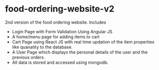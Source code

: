 # food-ordering-website-v2
2nd version of the food ordering website.
Includes
  -  Login Page with Form Validation Using Angular JS
  -  A home/menu page for adding items to cart 
  -  Cart Page using React JS with real time updation of the item properties like quanatity to the database.
  -  A User Page which displays the personal details of the user and the previous orders.
  -  All data is stored and accessed using mongodb.
